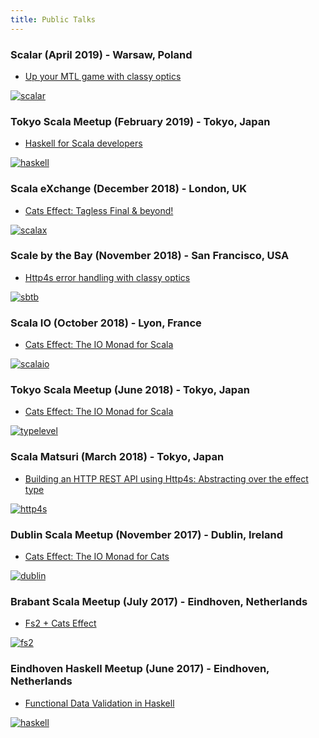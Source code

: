 ```yaml
---
title: Public Talks
---
```


### Scalar (April 2019) - Warsaw, Poland

- [Up your MTL game with classy optics](https://paidy.github.io/talks/scalar2019/)

[![scalar](/img/talks/scalar.png)](http://scalar-conf.com/)

### Tokyo Scala Meetup (February 2019) - Tokyo, Japan

- [Haskell for Scala developers](https://paidy.github.io/talks/tokyo2019-haskell/)

[![haskell](/img/talks/haskell-scala.png)](https://www.meetup.com/Tokyo-Scala-Developers/events/258586177/)

### Scala eXchange (December 2018) - London, UK

- [Cats Effect: Tagless Final & beyond!](https://skillsmatter.com/skillscasts/12634-cats-effect-tagless-final-and-beyond)

[![scalax](/img/talks/scalax.png)](https://skillsmatter.com/conferences/10488-scala-exchange-2018)

### Scale by the Bay (November 2018) - San Francisco, USA

- [Http4s error handling with classy optics](https://www.youtube.com/watch?v=UUX5KvPgejM)

[![sbtb](/img/talks/sbtb.png)](http://scale.bythebay.io/)

### Scala IO (October 2018) - Lyon, France

- [Cats Effect: The IO Monad for Scala](https://www.youtube.com/watch?v=8_TWM2t97r4)

[![scalaio](/img/talks/scalaio.png)](https://scala.io/)

### Tokyo Scala Meetup (June 2018) - Tokyo, Japan

- [Cats Effect: The IO Monad for Scala](https://paidy.github.io/talks/tokyo2018-cats-effect/)

[![typelevel](/img/talks/typelevel.png)](https://www.meetup.com/Tokyo-Scala-Developers/events/250976376/)

### Scala Matsuri (March 2018) - Tokyo, Japan

- [Building an HTTP REST API using Http4s: Abstracting over the effect type](http://www.youtube.com/watch?v=pGfj_l-h3M8)

[![http4s](/img/talks/scala-matsuri.jpg)](http://2018.scalamatsuri.org/index_en.html)

### Dublin Scala Meetup (November 2017) - Dublin, Ireland

- [Cats Effect: The IO Monad for Cats](https://slides.com/volpegabriel/cats-effect#/)

[![dublin](/img/talks/dublin.png)](https://www.meetup.com/Dublin-Scala-users-group/events/245073335)

### Brabant Scala Meetup (July 2017) - Eindhoven, Netherlands

- [Fs2 + Cats Effect](https://slides.com/volpegabriel/fs2#/)

[![fs2](/img/talks/fs2.png)](https://www.meetup.com/brabant-scala/events/241394892)

### Eindhoven Haskell Meetup (June 2017) - Eindhoven, Netherlands

- [Functional Data Validation in Haskell](https://slides.com/volpegabriel/functional-data-validation#/)

[![haskell](/img/talks/haskell.png)](https://www.meetup.com/Eindhoven-Haskell-Meetup/events/240066834)

